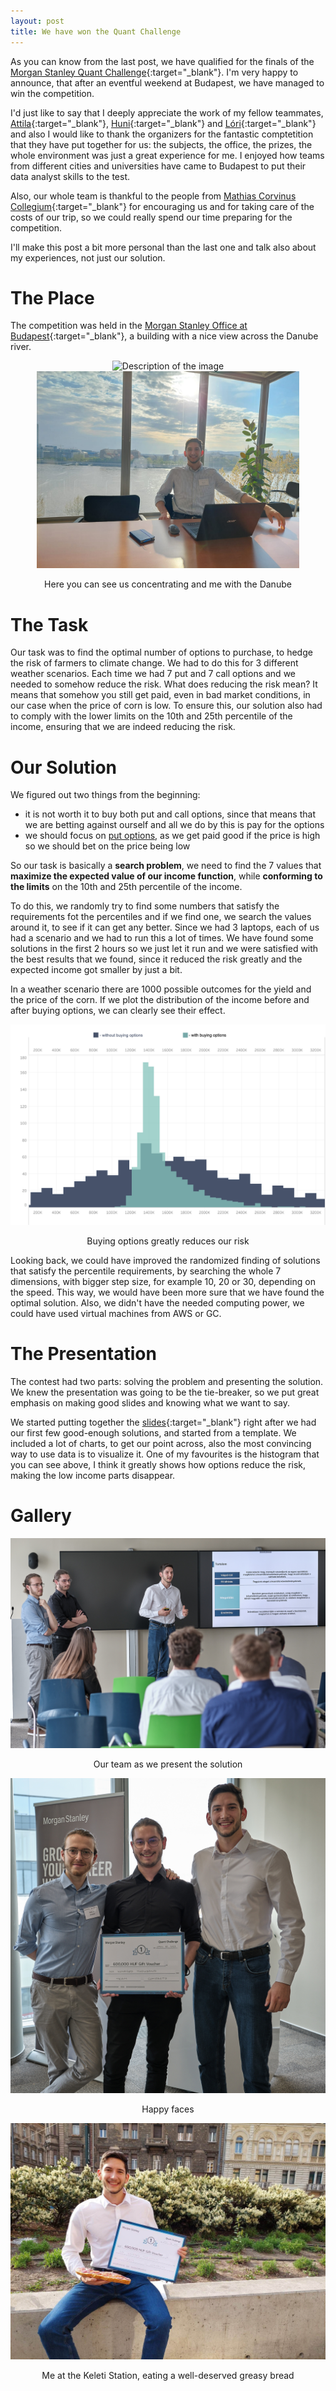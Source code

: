 ```yaml
---
layout: post
title: We have won the Quant Challenge
---
```


As you can know from the last post, we have qualified for the finals of the [Morgan Stanley Quant Challenge](https://www.quantchallenge.hu/){:target="_blank"}. I'm very happy to announce, that after an eventful weekend at Budapest, we have managed to win the competition. 

I'd just like to say that I deeply appreciate the work of my fellow teammates, [Attila](https://www.linkedin.com/in/attila-magyari-s%C3%A1ska-a89380199/){:target="_blank"}, [Huni](https://www.linkedin.com/in/%C3%A1cs-hunor-0ab3a8246/){:target="_blank"} and [Lóri](https://www.linkedin.com/in/gagyi-lorant/){:target="_blank"} and also I would like to thank the organizers for the fantastic comptetition that they have put together for us: the subjects, the office, the prizes, the whole environment was just a great experience for me. I enjoyed how teams from different cities and universities have came to Budapest to put their data analyst skills to the test.

Also, our whole team is thankful to the people from [Mathias Corvinus Collegium](https://mcc.ro/en/){:target="_blank"} for encouraging us and for taking care of the costs of our trip, so we could really spend our time preparing for the competition.

I'll make this post a bit more personal than the last one and talk also about my experiences, not just our solution.

# The Place

The competition was held in the [Morgan Stanley Office at Budapest](https://www.morganstanley.com/about-us/global-offices/europe-middle-east-africa/hungary){:target="_blank"}, a building with a nice view across the Danube river.


<div style="text-align:center">
  <img src="/images/team-working.jpeg" alt="Description of the image" width="472px" />
  <img src="/images/office-danube.jpeg" alt="Description of the image" width="420px" />
  <p> Here you can see us concentrating and me with the Danube</p>
</div>  

# The Task

Our task was to find the optimal number of options to purchase, to hedge the risk of farmers to climate change. We had to do this for 3 different weather scenarios. Each time we had 7 put and 7 call options and we needed to somehow reduce the risk. What does reducing the risk mean? It means that somehow you still get paid, even in bad market conditions, in our case when the price of corn is low. To ensure this, our solution also had to comply with the lower limits on the 10th and 25th percentile of the income, ensuring that we are indeed reducing the risk.

# Our Solution

We figured out two things from the beginning: 
- it is not worth it to buy both put and call options, since that means that we are betting against ourself and all we do by this is pay for the options
- we should focus on [put options](https://www.investopedia.com/terms/p/putoption.asp), as we get paid good if the price is high so we should bet on the price being low

So our task is basically a **search problem**, we need to find the 7 values that **maximize the expected value of our income function**, while **conforming to the limits** on the 10th and 25th percentile of the income.

To do this, we randomly try to find some numbers that satisfy the requirements fot the percentiles and if we find one, we search the values around it, to see if it can get any better. Since we had 3 laptops, each of us had a scenario and we had to run this a lot of times. We have found some solutions in the first 2 hours so we just let it run and we were satisfied with the best results that we found, since it reduced the risk greatly and the expected income got smaller by just a bit. 

In a weather scenario there are 1000 possible outcomes for the yield and the price of the corn. If we plot the distribution of the income before and after buying options, we can clearly see their effect.

<div style="text-align:center">
  <img src="/images/expected-income.png" alt="Description of the image" />
  <p> Buying options greatly reduces our risk</p>
</div>  

Looking back, we could have improved the randomized finding of solutions that satisfy the percentile requirements, by searching the whole 7 dimensions, with bigger step size, for example 10, 20 or 30, depending on the speed. This way, we would have been more sure that we have found the optimal solution. Also, we didn't have the needed computing power, we could have used virtual machines from AWS or GC. 

# The Presentation

The contest had two parts: solving the problem and presenting the solution. We knew the presentation was going to be the tie-breaker, so we put great emphasis on making good slides and knowing what we want to say.

We started putting together the [slides](https://drive.google.com/file/d/1GYFjzHbPhA_7oMo9j-cAcr8FF68yC17O/view?usp=sharing){:target="_blank"} right after we had our first few good-enough solutions, and started from a template. We included a lot of charts, to get our point across, also the most convincing way to use data is to visualize it. One of my favourites is the histogram that you can see above, I think it greatly shows how options reduce the risk, making the low income parts disappear.

# Gallery

<div style="text-align:center">
  <img src="/images/presenting.jpeg" alt="Description of the image" />
  <p> Our team as we present the solution</p>
</div>  

<div style="text-align:center">
  <img src="/images/team.jpeg" alt="Description of the image" />
  <p> Happy faces </p>
</div>  

<div style="text-align:center">
  <img src="/images/keleti.jpeg" alt="Description of the image" />
  <p> Me at the Keleti Station, eating a well-deserved greasy bread</p>
</div>  
